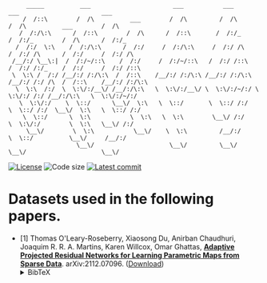 <!-- # datasets -->

	     _____          ___                       ___           ___           ___                       ___     
	    /  /::\        /  /\          ___        /  /\         /  /\         /  /\          ___        /  /\    
	   /  /:/\:\      /  /::\        /  /\      /  /::\       /  /:/_       /  /:/_        /  /\      /  /:/_   
	  /  /:/  \:\    /  /:/\:\      /  /:/     /  /:/\:\     /  /:/ /\     /  /:/ /\      /  /:/     /  /:/ /\  
	 /__/:/ \__\:|  /  /:/~/::\    /  /:/     /  /:/~/::\   /  /:/ /::\   /  /:/ /:/_    /  /:/     /  /:/ /::\ 
	 \  \:\ /  /:/ /__/:/ /:/\:\  /  /::\    /__/:/ /:/\:\ /__/:/ /:/\:\ /__/:/ /:/ /\  /  /::\    /__/:/ /:/\:\
	  \  \:\  /:/  \  \:\/:/__\/ /__/:/\:\   \  \:\/:/__\/ \  \:\/:/~/:/ \  \:\/:/ /:/ /__/:/\:\   \  \:\/:/~/:/
	   \  \:\/:/    \  \::/      \__\/  \:\   \  \::/       \  \::/ /:/   \  \::/ /:/  \__\/  \:\   \  \::/ /:/ 
	    \  \::/      \  \:\           \  \:\   \  \:\        \__\/ /:/     \  \:\/:/        \  \:\   \__\/ /:/  
	     \__\/        \  \:\           \__\/    \  \:\         /__/:/       \  \::/          \__\/     /__/:/   
	                   \__\/                     \__\/         \__\/         \__\/                     \__\/    



[![License](https://img.shields.io/github/license/tomoleary/hessianlearn)](./LICENSE.md)
![Code size](https://img.shields.io/github/languages/code-size/tomoleary/hessianlearn)
[![Latest commit](https://img.shields.io/github/last-commit/tomoleary/hessianlearn)](https://github.com/tomoleary/hessianlearn/commits/master)

# Datasets used in the following papers.

- \[1\] Thomas O'Leary-Roseberry, Xiaosong Du, Anirban Chaudhuri, Joaquim R. R. A. Martins, Karen Willcox, Omar Ghattas,
[**Adaptive Projected Residual Networks for Learning Parametric Maps from Sparse Data**](https://arxiv.org/abs/2112.07096).
arXiv:2112.07096.
([Download](https://arxiv.org/pdf/2112.07096.pdf))<details><summary>BibTeX</summary><pre>
@article{OLearyRoseberryDuChaudhuriEtAl2021,
  title={Adaptive Projected Residual Networks for Learning Parametric Maps from Sparse Data},
  author={O'Leary-Roseberry, Thomas and Du, Xiaosong, and Chaudhuri, Anirban, and Martins Joaqium R. R. A., and Willcox, Karen, and Ghattas, Omar},
  journal={arXiv preprint arXiv:2112.07096},
  year={2021}
}
}</pre></details>